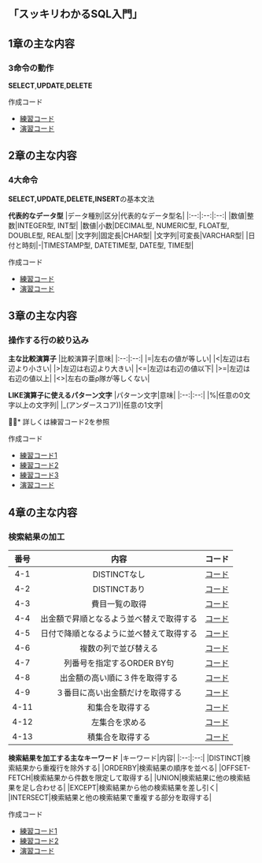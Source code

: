 ## 「スッキリわかるSQL入門」

## 1章の主な内容
### 3命令の動作
**SELECT**,**UPDATE**,**DELETE**


作成コード
- [練習コード](https://github.com/kaneda05/practice-SQL/blob/main/chr1/practice.sql)
- [演習コード](https://github.com/kaneda05/practice-SQL/blob/main/chr1/exercise.sql)


## 2章の主な内容
### 4大命令

<strong>SELECT,UPDATE,DELETE,INSERT</strong>の基本文法


<strong>代表的なデータ型</strong>
|データ種別|区分|代表的なデータ型名|
|:--:|:--:|:--:|
|数値|整数|INTEGER型, INT型|
|数値|小数|DECIMAL型, NUMERIC型, FLOAT型, DOUBLE型, REAL型|
|文字列|固定長|CHAR型|
|文字列|可変長|VARCHAR型|
|日付と時刻|-|TIMESTAMP型, DATETIME型, DATE型, TIME型|


作成コード
- [練習コード](https://github.com/kaneda05/practice-SQL/blob/main/chr2/practice.sql)
- [演習コード](https://github.com/kaneda05/practice-SQL/blob/main/chr2/exercise.sql)


## 3章の主な内容
### 操作する行の絞り込み
<strong>主な比較演算子</strong>
|比較演算子|意味|
|:--:|:--:|
|=|左右の値が等しい|
|<|左辺は右辺より小さい|
|>|左辺は右辺より大きい|
|<=|左辺は右辺の値以下|
|>=|左辺は右辺の値以上|
|<>|左右の亜ρ隊が等しくない|

<strong>LIKE演算子に使えるパターン文字</strong>
|パターン文字|意味|
|:--:|:--:|
|%|任意の0文字以上の文字列|
|_(アンダースコア))|任意の1文字|

* 詳しくは練習コード2を参照



作成コード
- [練習コード1](https://github.com/kaneda05/practice-SQL/blob/main/chr3/practice3-1.sql)
- [練習コード2](https://github.com/kaneda05/practice-SQL/blob/main/chr3/practice3-2.sql)
- [練習コード3](https://github.com/kaneda05/practice-SQL/blob/main/chr3/practice3-3.sql)
- [演習コード](https://github.com/kaneda05/practice-SQL/blob/main/chr3/exercise.sql)


## 4章の主な内容
### 検索結果の加工
|番号|内容|コード|
|:--:|:--:|:--:|
|4-1|DISTINCTなし|[コード](https://github.com/kaneda05/practice-SQL/blob/main/chr4/contents4-1.sql)|
|4-2|DISTINCTあり|[コード](https://github.com/kaneda05/practice-SQL/blob/main/chr4/contents4-2.sql)|
|4-3|費目一覧の取得|[コード](https://github.com/kaneda05/practice-SQL/blob/main/chr4/contents4-3.sql)|
|4-4|出金額で昇順となるよう並べ替えで取得する|[コード](https://github.com/kaneda05/practice-SQL/blob/main/chr4/contents4-4.sql)|
|4-5|日付で降順となるように並べ替えて取得する|[コード](https://github.com/kaneda05/practice-SQL/blob/main/chr4/contents4-5.sql)|
|4-6|複数の列で並び替える|[コード](https://github.com/kaneda05/practice-SQL/blob/main/chr4/contents4-6.sql)|
|4-7|列番号を指定するORDER BY句|[コード](https://github.com/kaneda05/practice-SQL/blob/main/chr4/contents4-7.sql)|
|4-8|出金額の高い順に３件を取得する|[コード](https://github.com/kaneda05/practice-SQL/blob/main/chr4/contents4-8.sql)|
|4-9|３番目に高い出金額だけを取得する|[コード](https://github.com/kaneda05/practice-SQL/blob/main/chr4/contents4-9.sql)|
|4-11|和集合を取得する|[コード](https://github.com/kaneda05/practice-SQL/blob/main/chr4/contents4-11.sql)|
|4-12|左集合を求める|[コード](https://github.com/kaneda05/practice-SQL/blob/main/chr4/contents4-13.sql)|
|4-13|積集合を取得する|[コード](https://github.com/kaneda05/practice-SQL/blob/main/chr4/contents4-13.sql)|


<strong>検索結果を加工する主なキーワード</strong>
|キーワード|内容|
|:--:|:--:|
|DISTINCT|検索結果から重複行を除外する|
|ORDERBY|検索結果の順序を並べる|
|OFFSET-FETCH|検索結果から件数を限定して取得する|
|UNION|検索結果に他の検索結果を足し合わせる|
|EXCEPT|検索結果から他の検索結果を差し引く|
|INTERSECT|検索結果と他の検索結果で重複する部分を取得する|

作成コード
- [練習コード1](https://github.com/kaneda05/practice-SQL/blob/main/chr4/practice4-1.sql)
- [練習コード2](https://github.com/kaneda05/practice-SQL/blob/main/chr4/practice4-2.sql)
- [演習コード](https://github.com/kaneda05/practice-SQL/blob/main/chr4/exercise.sql)